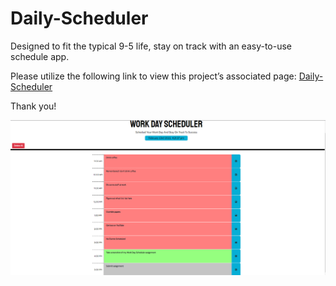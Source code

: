 # Daily-Scheduler
Designed to fit the typical 9-5 life, stay on track with an easy-to-use schedule app.

Please utilize the following link to view this project’s associated page: [Daily-Scheduler](https://apollosolo.github.io/Daily-Scheduler/)

Thank you!

![Work](./assets/images/WorkDay.png)